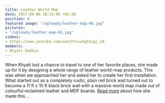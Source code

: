 ```yaml
---
title: Leather World Map
date: 2017-04-06 18:33:00 +05:30
position: 8
featured image: "/uploads/leather-map-00.jpg"
pictures:
- "/uploads/leather-map-01.jpg"
videos:
- https://www.youtube.com/watch?v=wIghILgi_SA
members:
- Khyati Dodhia
---
```


When Khyati lost a chance to travel to one of her favorite places, she made up for it by designing a whole range of leather world-map products. This was when we approached her and asked her to create her first installation. What started out as a completely rustic, plain red brick wall turned out to become a 11 ft x 10 ft black brick wall with a massive world map made out of colourful reclaimed leather and MDF boards.
[Read more](https://www.theblackcanvas.in/blogs/news/of-world-maps-and-not-enough-travel) about how she made this...